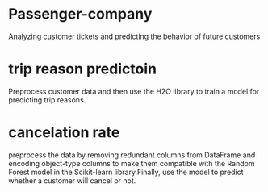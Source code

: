 # Passenger-company
Analyzing customer tickets and predicting the behavior of future customers

# trip reason predictoin
Preprocess customer data and then use the H2O library to train a model for predicting trip reasons.

# cancelation rate
preprocess the data by removing redundant columns from DataFrame and encoding object-type columns to make them compatible with the Random Forest model in the Scikit-learn library.Finally, use the model to predict whether a customer will cancel or not. 

